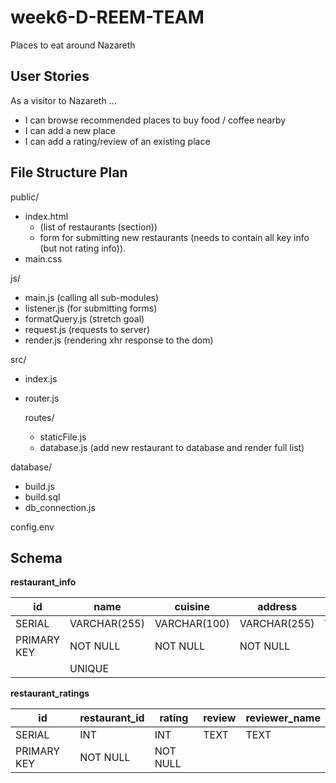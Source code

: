 # week6-D-REEM-TEAM
Places to eat around Nazareth

## User Stories
As a visitor to Nazareth ...

- I can browse recommended places to buy food / coffee nearby
- I can add a new place
- I can add a rating/review of an existing place


## File Structure Plan
public/
- index.html
    - (list of restaurants (section))
    - form for submitting new restaurants (needs to contain all key info (but not rating info)).
- main.css

js/
- main.js (calling all sub-modules)
- listener.js (for submitting forms)
- formatQuery.js (stretch goal)
- request.js (requests to server)
- render.js (rendering xhr response to the dom)

src/
- index.js
- router.js

    routes/
    - staticFile.js
    - database.js (add new restaurant to database and render full list)

database/
- build.js
- build.sql
- db_connection.js

config.env

## Schema

**restaurant_info**

|      id       |      name     |    cuisine    |    address    |  open_hours   |  price_range  |
| ------------- | ------------- | ------------- | ------------- | ------------- | ------------- |
|    SERIAL     | VARCHAR(255)  | VARCHAR(100)  | VARCHAR(255)  | VARCHAR(255)  |      INT      |
|  PRIMARY KEY  |   NOT NULL    |   NOT NULL    |   NOT NULL    |               |   NOT NULL    |
|               |    UNIQUE     |               |               |               |               |               |

**restaurant_ratings**

|      id       | restaurant_id |     rating    |     review    | reviewer_name |
| ------------- | ------------- | ------------- | ------------- | ------------- |
|    SERIAL     |      INT      |      INT      |      TEXT     |      TEXT     |
|  PRIMARY KEY  |   NOT NULL    |   NOT NULL    |               |               |               |
